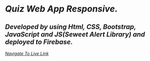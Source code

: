 # _Quiz Web App Responsive._

## *Developed by using Html, CSS, Bootstrap, JavaScript and JS(Seweet Alert Library) and deployed to Firebase.*

 *[Navigate To Live Link](https://quiz-web-app-assignment-11.web.app)*

